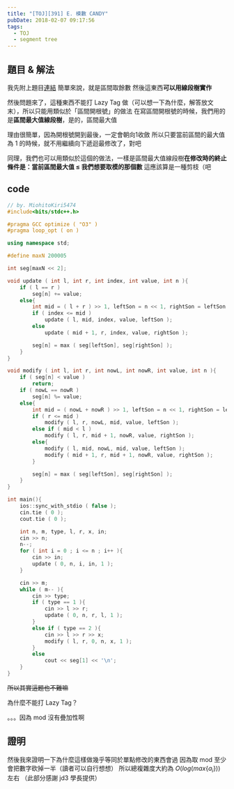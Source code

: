 ```yaml
---
title: "[TOJ][391] E. 模數 CANDY"
pubDate: 2018-02-07 09:17:56
tags:
  - TOJ
  - segment tree
---
```


## 題目 & 解法

我先附上題目[連結](http://toj.tfcis.org/oj/pro/391/)
簡單來說，就是區間取餘數
然後這東西**可以用線段樹實作**

然後問題來了，這種東西不能打 Lazy Tag 做（可以想一下為什麼，解答放文末），所以只能用類似於「區間開根號」的做法
在寫區間開根號的時候，我們用的是**區間最大值線段樹**，是的，區間最大值

理由很簡單，因為開根號開到最後，一定會朝向$1$收斂
所以只要當前區間的最大值為 $1$ 的時候，就不用繼續向下遞迴最修改了，對吧

同理，我們也可以用類似於這個的做法，一樣是區間最大值線段樹**在修改時的終止條件是：當前區間最大值 ≤ 我們想要取模的那個數**
這應該算是一種剪枝（吧

## code

```cpp
// by. MiohitoKiri5474
#include<bits/stdc++.h>

#pragma GCC optimize ( "O3" )
#pragma loop_opt ( on )

using namespace std;

#define maxN 200005

int seg[maxN << 2];

void update ( int l, int r, int index, int value, int n ){
    if ( l == r )
        seg[n] += value;
    else{
        int mid = ( l + r ) >> 1, leftSon = n << 1, rightSon = leftSon | 1;
        if ( index <= mid )
            update ( l, mid, index, value, leftSon );
        else
            update ( mid + 1, r, index, value, rightSon );

        seg[n] = max ( seg[leftSon], seg[rightSon] );
    }
}

void modify ( int l, int r, int nowL, int nowR, int value, int n ){
    if ( seg[n] < value )
        return;
    if ( nowL == nowR )
        seg[n] %= value;
    else{
        int mid = ( nowL + nowR ) >> 1, leftSon = n << 1, rightSon = leftSon | 1;
        if ( r <= mid )
            modify ( l, r, nowL, mid, value, leftSon );
        else if ( mid < l )
            modify ( l, r, mid + 1, nowR, value, rightSon );
        else{
            modify ( l, mid, nowL, mid, value, leftSon );
            modify ( mid + 1, r, mid + 1, nowR, value, rightSon );
        }

        seg[n] = max ( seg[leftSon], seg[rightSon] );
    }
}

int main(){
    ios::sync_with_stdio ( false );
    cin.tie ( 0 );
    cout.tie ( 0 );

    int n, m, type, l, r, x, in;
    cin >> n;
    n--;
    for ( int i = 0 ; i <= n ; i++ ){
        cin >> in;
        update ( 0, n, i, in, 1 );
    }

    cin >> m;
    while ( m-- ){
        cin >> type;
        if ( type == 1 ){
            cin >> l >> r;
            update ( 0, n, r, l, 1 );
        }
        else if ( type == 2 ){
            cin >> l >> r >> x;
            modify ( l, r, 0, n, x, 1 );
        }
        else
            cout << seg[1] << '\n';
    }
}
```

<del>所以其實這題也不難嘛</del>

為什麼不能打 Lazy Tag？

。。。因為 mod 沒有疊加性啊

## 證明

然後我來證明一下為什麼這樣做幾乎等同於單點修改的東西會過
因為取 mod 至少會把數字砍掉一半（讀者可以自行想想）
所以總複雜度大約為 $O ( log ( max \lbrace a_i \rbrace ) )$ 左右
（此部分感謝 jd3 學長提供）
